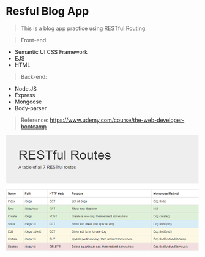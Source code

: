 # Resful Blog App
> This is a blog app practice using RESTful Routing.

> Front-end:

- Semantic UI CSS Framework
- EJS					
- HTML 	

> Back-end:
- Node.JS
- Express
- Mongoose
- Body-parser

> Reference: https://www.udemy.com/course/the-web-developer-bootcamp

![Image of Restful Routes](https://github.com/YingzheHeBetty/Restful-Blog-App/blob/master/Other/Capture.PNG )